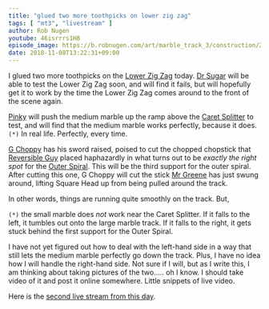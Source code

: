 ```yaml
---
title: "glued two more toothpicks on lower zig zag"
tags: [ "mt3", "livestream" ]
author: Rob Nugen
youtube: 46isrrrs1H8
episode_image: https://b.robnugen.com/art/marble_track_3/construction/2018/2018_nov_08_overview.jpg
date: 2018-11-08T13:22:31+09:00
---
```


I glued two more toothpicks on the [Lower Zig Zag](/lzz) today.
[Dr Sugar](/workers/dr_sugar/) will be able to test the Lower Zig Zag soon, and will
find it fails, but will hopefully get it to work by the time the Lower
Zig Zag comes around to the front of the scene again.

[Pinky](/workers/pinky/) will push the medium marble up the ramp above the [Caret Splitter](/parts/caret-splitter/)
to test, and will find that the medium marble works perfectly, because
it does.`(*)`  In real life. Perfectly, every time.

[G Choppy](/workers/g_choppy/) has his sword raised, poised to cut the chopped chopstick that
[Reversible Guy](/workers/reversible/) placed haphazardly in what turns out to be *exactly the
right spot* for the [Outer Spiral](/parts/outer_spiral/).  This will be the third support for
the outer spiral.  After cutting this one, G Choppy will cut the stick
[Mr Greene](/workers/mr_greene/) has just swung around, lifting Square Head up from being
pulled around the track.

In other words, things are running quite smoothly on the track.  But,

`(*)` the small marble does *not* work near the Caret Splitter.  If it
falls to the left, it tumbles out onto the large marble track.  If it
falls to the right, it gets stuck behind the first support for the
Outer Spiral.

I have not yet figured out how to deal with the left-hand side in a
way that still lets the medium marble perfectly go down the track.
Plus, I have no idea how I will handle the right-hand side.  Not sure
if I will, but as I write this, I am thinking about taking pictures of
the two.....  oh I know.  I should take video of it and post it online
somewhere.  Little snippets of live video.

Here is the [second live stream from this day](https://www.youtube.com/watch?v=mhopfe-_tFk).

